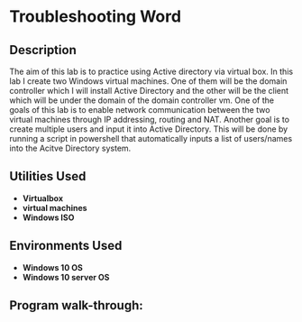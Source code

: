 <h1>Troubleshooting Word</h1>

<h2>Description</h2>
The aim of this lab is to practice using Active directory via virtual box. In this lab I create two Windows virtual machines. One of them will be the domain controller which I will install Active Directory and the other will be the client which will be under the domain of the domain controller vm. One of the goals of this lab is to enable network communication between the two virtual machines through IP addressing, routing and NAT. Another goal is to create multiple users and input it into Active Directory. This will be done by running a script in powershell that automatically inputs a list of users/names into the Acitve Directory system.


<h2>Utilities Used</h2>

- <b>Virtualbox</b>
- <b>virtual machines</b>
- <b>Windows ISO</b> 

<h2>Environments Used </h2>

- <b>Windows 10 OS</b>
- <b>Windows 10 server OS</b> 

<h2>Program walk-through:</h2>
